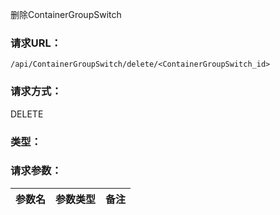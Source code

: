 删除ContainerGroupSwitch

### **请求URL：**

`/api/ContainerGroupSwitch/delete/<ContainerGroupSwitch_id>`

### **请求方式：**

DELETE

### **类型：**

### **请求参数：**

|参数名|参数类型|备注|
|:--|:--|:--|